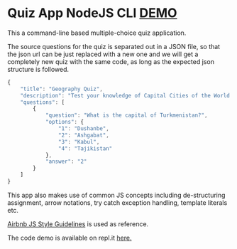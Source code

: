 # Quiz App NodeJS CLI [DEMO](https://replit.com/@VineetDubey/QuizAppJSCli?lite=1&outputonly=1)

This a command-line based multiple-choice quiz application.

The source questions for the quiz is separated out in a JSON file, so that the json url can be just replaced with a new one and we will get a completely new quiz with the same code, as long as the expected json structure is followed.
```javascript
{
    "title": "Geography Quiz",
    "description": "Test your knowledge of Capital Cities of the World!",
    "questions": [
        {
            "question": "What is the capital of Turkmenistan?",
            "options": {
                "1": "Dushanbe",
                "2": "Ashgabat",
                "3": "Kabul",
                "4": "Tajikistan"
            },
            "answer": "2"
        }
    ]
}
```

This app also makes use of common JS concepts including de-structuring assignment, arrow notations, try catch exception handling, template literals etc.  

[Airbnb JS Style Guidelines](https://airbnb.io/javascript/#table-of-contents) is used as reference.

The code demo is available on repl.it [here.](https://replit.com/@VineetDubey/QuizAppJSCli?lite=1&outputonly=1)
